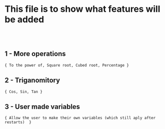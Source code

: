 # This file is to show what features will be added

<br>
<br>

## 1 - More operations 
    { To the power of, Square root, Cubed root, Percentage }
## 2 - Triganomitory
    { Cos, Sin, Tan }
## 3 - User made variables
    { Allow the user to make their own variables (which still aply after restarts)  }